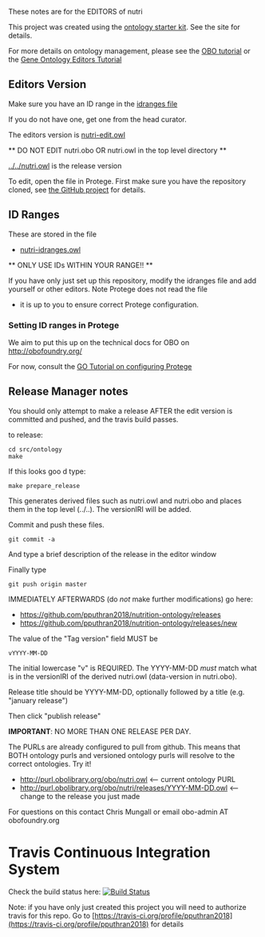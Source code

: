These notes are for the EDITORS of nutri

This project was created using the [ontology starter kit](https://github.com/cmungall/ontology-starter-kit). See the site for details.

For more details on ontology management, please see the [OBO tutorial](https://github.com/jamesaoverton/obo-tutorial) or the [Gene Ontology Editors Tutorial](go-protege-tutorial.readthedocs.io)

## Editors Version

Make sure you have an ID range in the [idranges file](nutri-idranges.owl)

If you do not have one, get one from the head curator.

The editors version is [nutri-edit.owl](nutri-edit.owl)

** DO NOT EDIT nutri.obo OR nutri.owl in the top level directory **

[../../nutri.owl](../../nutri.owl) is the release version

To edit, open the file in Protege. First make sure you have the repository cloned, see [the GitHub project](https://github.com/pputhran2018/nutrition-ontology) for details.

## ID Ranges

These are stored in the file

 * [nutri-idranges.owl](nutri-idranges.owl)

** ONLY USE IDs WITHIN YOUR RANGE!! **

If you have only just set up this repository, modify the idranges file
and add yourself or other editors. Note Protege does not read the file
- it is up to you to ensure correct Protege configuration.


### Setting ID ranges in Protege

We aim to put this up on the technical docs for OBO on http://obofoundry.org/

For now, consult the [GO Tutorial on configuring Protege](http://go-protege-tutorial.readthedocs.io/en/latest/Entities.html#new-entities)


## Release Manager notes

You should only attempt to make a release AFTER the edit version is
committed and pushed, and the travis build passes.

to release:

    cd src/ontology
    make

If this looks goo
d type:

    make prepare_release

This generates derived files such as nutri.owl and nutri.obo and places
them in the top level (../..). The versionIRI will be added.

Commit and push these files.

    git commit -a

And type a brief description of the release in the editor window

Finally type

    git push origin master

IMMEDIATELY AFTERWARDS (do *not* make further modifications) go here:

 * https://github.com/pputhran2018/nutrition-ontology/releases
 * https://github.com/pputhran2018/nutrition-ontology/releases/new

The value of the "Tag version" field MUST be

    vYYYY-MM-DD

The initial lowercase "v" is REQUIRED. The YYYY-MM-DD *must* match
what is in the versionIRI of the derived nutri.owl (data-version in
nutri.obo).

Release title should be YYYY-MM-DD, optionally followed by a title (e.g. "january release")

Then click "publish release"

__IMPORTANT__: NO MORE THAN ONE RELEASE PER DAY.

The PURLs are already configured to pull from github. This means that
BOTH ontology purls and versioned ontology purls will resolve to the
correct ontologies. Try it!

 * http://purl.obolibrary.org/obo/nutri.owl <-- current ontology PURL
 * http://purl.obolibrary.org/obo/nutri/releases/YYYY-MM-DD.owl <-- change to the release you just made

For questions on this contact Chris Mungall or email obo-admin AT obofoundry.org

# Travis Continuous Integration System

Check the build status here: [![Build Status](https://travis-ci.org/pputhran2018/nutrition-ontology.svg?branch=master)](https://travis-ci.org/pputhran2018/nutrition-ontology)

Note: if you have only just created this project you will need to authorize travis for this repo. Go to [https://travis-ci.org/profile/pputhran2018](https://travis-ci.org/profile/pputhran2018) for details

